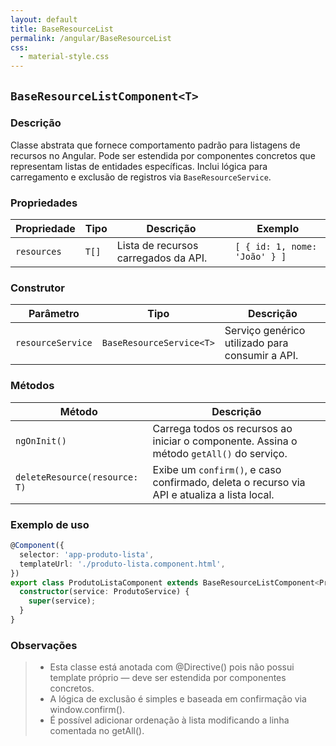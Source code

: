 ```yaml
---
layout: default
title: BaseResourceList
permalink: /angular/BaseResourceList
css:
  - material-style.css
---
```

## `BaseResourceListComponent<T>`

### Descrição

Classe abstrata que fornece comportamento padrão para listagens de recursos no Angular. Pode ser estendida por componentes concretos que representam listas de entidades específicas. Inclui lógica para carregamento e exclusão de registros via `BaseResourceService`.

### Propriedades

| Propriedade | Tipo  | Descrição                            | Exemplo                       |
| ----------- | ----- | ------------------------------------ | ----------------------------- |
| `resources` | `T[]` | Lista de recursos carregados da API. | `[ { id: 1, nome: 'João' } ]` |

### Construtor

| Parâmetro         | Tipo                     | Descrição                                       |
| ----------------- | ------------------------ | ----------------------------------------------- |
| `resourceService` | `BaseResourceService<T>` | Serviço genérico utilizado para consumir a API. |

### Métodos

| Método                        | Descrição                                                                                   |
| ----------------------------- | ------------------------------------------------------------------------------------------- |
| `ngOnInit()`                  | Carrega todos os recursos ao iniciar o componente. Assina o método `getAll()` do serviço.   |
| `deleteResource(resource: T)` | Exibe um `confirm()`, e caso confirmado, deleta o recurso via API e atualiza a lista local. |

### Exemplo de uso

```ts
@Component({
  selector: 'app-produto-lista',
  templateUrl: './produto-lista.component.html',
})
export class ProdutoListaComponent extends BaseResourceListComponent<Produto> {
  constructor(service: ProdutoService) {
    super(service);
  }
}
```

### Observações

> - Esta classe está anotada com @Directive() pois não possui template próprio — deve ser estendida por componentes concretos.
> - A lógica de exclusão é simples e baseada em confirmação via window.confirm().
> - É possível adicionar ordenação à lista modificando a linha comentada no getAll().
